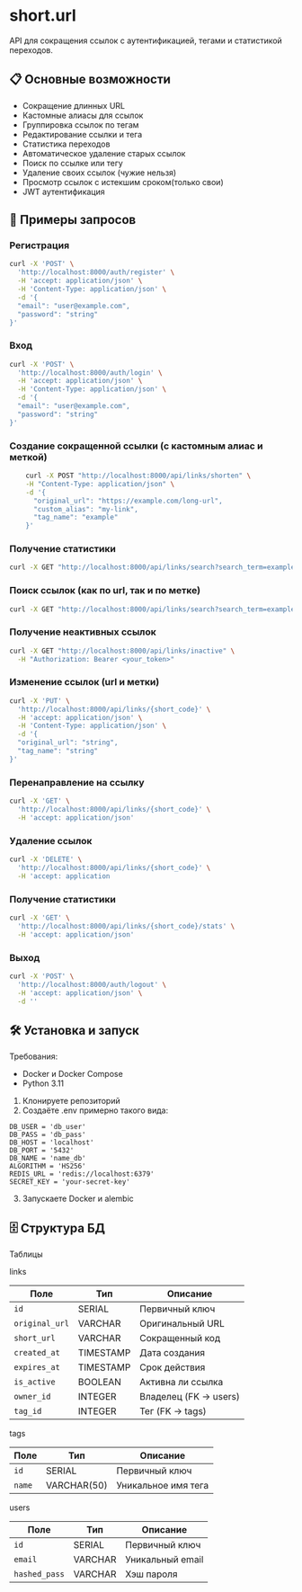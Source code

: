 # short.url

API для сокращения ссылок с аутентификацией, тегами и статистикой переходов.

## 📋 Основные возможности
- Сокращение длинных URL
- Кастомные алиасы для ссылок
- Группировка ссылок по тегам
- Редактирование ссылки и тега
- Статистика переходов
- Автоматическое удаление старых ссылок
- Поиск по ссылке или тегу
- Удаление своих ссылок (чужие нельзя)
- Просмотр ссылок с истекшим сроком(только свои)
- JWT аутентификация

## 🚀 Примеры запросов

### Регистрация
```bash
curl -X 'POST' \
  'http://localhost:8000/auth/register' \
  -H 'accept: application/json' \
  -H 'Content-Type: application/json' \
  -d '{
  "email": "user@example.com",
  "password": "string"
}'
```
### Вход
```bash
curl -X 'POST' \
  'http://localhost:8000/auth/login' \
  -H 'accept: application/json' \
  -H 'Content-Type: application/json' \
  -d '{
  "email": "user@example.com",
  "password": "string"
}'
```
### Создание сокращенной ссылки (с кастомным алиас и меткой)
```bash
    curl -X POST "http://localhost:8000/api/links/shorten" \
    -H "Content-Type: application/json" \
    -d '{
      "original_url": "https://example.com/long-url",
      "custom_alias": "my-link",
      "tag_name": "example"
    }'
```

### Получение статистики
```bash
curl -X GET "http://localhost:8000/api/links/search?search_term=example&tag_name=test"
```
### Поиск ссылок (как по url, так и по метке)
```bash
curl -X GET "http://localhost:8000/api/links/search?search_term=example&tag_name=test"
```
### Получение неактивных ссылок
```bash
curl -X GET "http://localhost:8000/api/links/inactive" \
  -H "Authorization: Bearer <your_token>"
```
### Изменение ссылок (url и метки)
```bash
curl -X 'PUT' \
  'http://localhost:8000/api/links/{short_code}' \
  -H 'accept: application/json' \
  -H 'Content-Type: application/json' \
  -d '{
  "original_url": "string",
  "tag_name": "string"
}'
```
### Перенаправление на ссылку
```bash
curl -X 'GET' \
  'http://localhost:8000/api/links/{short_code}' \
  -H 'accept: application/json'
```
### Удаление ссылок
```bash
curl -X 'DELETE' \
  'http://localhost:8000/api/links/{short_code}' \
  -H 'accept: application
```
### Получение статистики
```bash
curl -X 'GET' \
  'http://localhost:8000/api/links/{short_code}/stats' \
  -H 'accept: application/json'
```

### Выход
```bash
curl -X 'POST' \
  'http://localhost:8000/auth/logout' \
  -H 'accept: application/json' \
  -d ''
```

## 🛠 Установка и запуск
Требования:
- Docker и Docker Compose
- Python 3.11
1) Клонируете репозиторий
2) Создаёте .env примерно такого вида:
```
DB_USER = 'db_user'
DB_PASS = 'db_pass'
DB_HOST = 'localhost'
DB_PORT = '5432'
DB_NAME = 'name_db'
ALGORITHM = 'HS256'
REDIS_URL = 'redis://localhost:6379'
SECRET_KEY = 'your-secret-key'
```
3) Запускаете Docker и alembic

## 🗄 Структура БД
Таблицы

links

| Поле	| Тип	| Описание |
|-------|---------|--------------|
| `id`	| SERIAL	| Первичный ключ| 
|`original_url`	| VARCHAR	| Оригинальный URL |
| `short_url`	| VARCHAR	| Сокращенный код |
| `created_at` | TIMESTAMP	| Дата создания |
| `expires_at`	| TIMESTAMP	| Срок действия |
| `is_active`	| BOOLEAN	| Активна ли ссылка |
| `owner_id`	| INTEGER	| Владелец (FK → users) |
|`tag_id`	| INTEGER	| Тег (FK → tags) |

tags 

| Поле | Тип	| Описание |
|------|-----|-----------|
| `id` | SERIAL	| Первичный ключ |
| `name` |	VARCHAR(50)	| Уникальное имя тега |

users

| Поле	| Тип	| Описание |
|------|------|---------|
| `id`	| SERIAL	| Первичный ключ |
| `email` |	VARCHAR	| Уникальный email |
| `hashed_pass` |	VARCHAR	| Хэш пароля |


